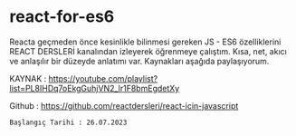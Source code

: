 # react-for-es6

Reacta geçmeden önce kesinlikle bilinmesi gereken JS - ES6 özelliklerini REACT DERSLERİ kanalından izleyerek öğrenmeye çalıştım. 
Kısa, net, akıcı ve anlaşılır bir düzeyde anlatımı var. Kaynakları aşağıda paylaşıyorum. 

KAYNAK : https://youtube.com/playlist?list=PL8IHDq7oEkgGuhjVN2_lr1F8bmEgdetXy

Github : https://github.com/reactdersleri/react-icin-javascript

    Başlangıç Tarihi : 26.07.2023
